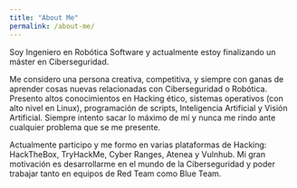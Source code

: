 ```yaml
---
title: "About Me"
permalink: /about-me/
---
```


Soy Ingeniero en Robótica Software y actualmente estoy finalizando un máster en Ciberseguridad.

Me considero una persona creativa, competitiva, y siempre con ganas de aprender cosas nuevas relacionadas con Ciberseguridad o Robótica. Presento altos conocimientos en Hacking ético, sistemas operativos (con alto nivel en Linux), programación de scripts, Inteligencia Artificial y Visión Artificial. Siempre intento sacar lo máximo de mí y nunca me rindo ante cualquier problema que se me presente.

Actualmente participo y me formo en varias plataformas de Hacking: HackTheBox, TryHackMe, Cyber Ranges, Atenea y Vulnhub. Mi gran motivación es desarrollarme en el mundo de la Ciberseguridad y poder trabajar tanto en equipos de Red Team como Blue Team.